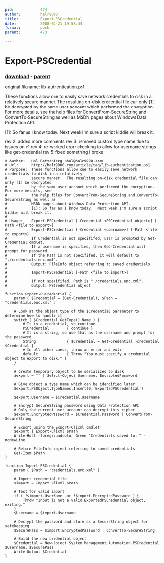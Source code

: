```yaml
---
pid:            474
author:         halr9000
title:          Export-PSCredential
date:           2008-07-21 19:58:44
format:         posh
parent:         473

---
```


# Export-PSCredential

### [download](Scripts\474.ps1) - [parent](Scripts\473.md)

original filename: lib-authentication.ps1

These functions allow one to easily save network credentials to disk in a relatively secure manner.  The resulting on-disk credential file can only [1] be decrypted by the same user account which performed the encryption.  For more details, see the help files for ConvertFrom-SecureString and ConvertTo-SecureString as well as MSDN pages about Windows Data Protection API.

[1]: So far as I know today.  Next week I'm sure a script kiddie will break it.

rev 2: added more comments
rev 3: removed custom type name due to issues on v1
rev 4: re-worked erorr checking to allow for username strings like get-credential
rev 5: fixed something I broke

```posh
# Author: 	Hal Rottenberg <hal@halr9000.com>
# Url:		http://halr9000.com/article/tag/lib-authentication.ps1
# Purpose:	These functions allow one to easily save network credentials to disk in a relatively
#			secure manner.  The resulting on-disk credential file can only [1] be decrypted
#			by the same user account which performed the encryption.  For more details, see
#			the help files for ConvertFrom-SecureString and ConvertTo-SecureString as well as
#			MSDN pages about Windows Data Protection API.
#			[1]: So far as I know today.  Next week I'm sure a script kiddie will break it.
#
# Usage:	Export-PSCredential [-Credential <PSCredential object>] [-Path <file to export>]
#			Export-PSCredential [-Credential <username>] [-Path <file to export>]
#			If Credential is not specififed, user is prompted by Get-Credential cmdlet.
#			If a username is specified, then Get-Credential will prompt for password.
#			If the Path is not specififed, it will default to "./credentials.enc.xml".
#			Output: FileInfo object referring to saved credentials
#
#			Import-PSCredential [-Path <file to import>]
#
#			If not specififed, Path is "./credentials.enc.xml".
#			Output: PSCredential object

function Export-PSCredential {
	param ( $Credential = (Get-Credential), $Path = "credentials.enc.xml" )

	# Look at the object type of the $Credential parameter to determine how to handle it
	switch ( $Credential.GetType().Name ) {
		# It is a credential, so continue
		PSCredential		{ continue }
		# It is a string, so use that as the username and prompt for the password
		String				{ $Credential = Get-Credential -credential $Credential }
		# In all other caess, throw an error and exit
		default				{ Throw "You must specify a credential object to export to disk." }
	}
	
	# Create temporary object to be serialized to disk
	$export = "" | Select-Object Username, EncryptedPassword
	
	# Give object a type name which can be identified later
	$export.PSObject.TypeNames.Insert(0,’ExportedPSCredential’)
	
	$export.Username = $Credential.Username

	# Encrypt SecureString password using Data Protection API
	# Only the current user account can decrypt this cipher
	$export.EncryptedPassword = $Credential.Password | ConvertFrom-SecureString

	# Export using the Export-Clixml cmdlet
	$export | Export-Clixml $Path
	Write-Host -foregroundcolor Green "Credentials saved to: " -noNewLine

	# Return FileInfo object referring to saved credentials
	Get-Item $Path
}

function Import-PSCredential {
	param ( $Path = "credentials.enc.xml" )

	# Import credential file
	$import = Import-Clixml $Path 
	
	# Test for valid import
	if ( !$import.UserName -or !$import.EncryptedPassword ) {
		Throw "Input is not a valid ExportedPSCredential object, exiting."
	}
	$Username = $import.Username
	
	# Decrypt the password and store as a SecureString object for safekeeping
	$SecurePass = $import.EncryptedPassword | ConvertTo-SecureString
	
	# Build the new credential object
	$Credential = New-Object System.Management.Automation.PSCredential $Username, $SecurePass
	Write-Output $Credential
}
```
